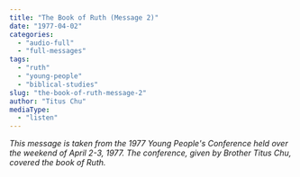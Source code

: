 ```yaml
---
title: "The Book of Ruth (Message 2)"
date: "1977-04-02"
categories: 
  - "audio-full"
  - "full-messages"
tags: 
  - "ruth"
  - "young-people"
  - "biblical-studies"
slug: "the-book-of-ruth-message-2"
author: "Titus Chu"
mediaType: 
  - "listen"
---
```


_This message is taken from the 1977 Young People's Conference held over the weekend of April 2-3, 1977. The conference, given by Brother Titus Chu, covered the book of Ruth._
